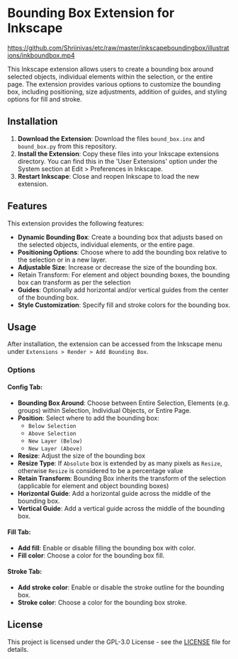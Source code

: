 # Bounding Box Extension for Inkscape

https://github.com/Shriinivas/etc/raw/master/inkscapeboundingbox/illustrations/inkboundbox.mp4

This Inkscape extension allows users to create a bounding box around selected objects, individual elements within the selection, or the entire page. The extension provides various options to customize the bounding box, including positioning, size adjustments, addition of guides, and styling options for fill and stroke.

## Installation

1. **Download the Extension**: Download the files `bound_box.inx` and `bound_box.py` from this repository.
2. **Install the Extension**: Copy these files into your Inkscape extensions directory. You can find this in the 'User Extensions' option under the System section at Edit > Preferences in Inkscape.
3. **Restart Inkscape**: Close and reopen Inkscape to load the new extension.

## Features

This extension provides the following features:

- **Dynamic Bounding Box**: Create a bounding box that adjusts based on the selected objects, individual elements, or the entire page.
- **Positioning Options**: Choose where to add the bounding box relative to the selection or in a new layer.
- **Adjustable Size**: Increase or decrease the size of the bounding box.
- Retain Transform: For element and object bounding boxes, the bounding box can transform as per the selection
- **Guides**: Optionally add horizontal and/or vertical guides from the center of the bounding box.
- **Style Customization**: Specify fill and stroke colors for the bounding box.

## Usage

After installation, the extension can be accessed from the Inkscape menu under `Extensions > Render > Add Bounding Box`.

### Options

#### Config Tab:

- **Bounding Box Around**: Choose between Entire Selection, Elements (e.g. groups) within Selection, Individual Objects, or Entire Page.
- **Position**: Select where to add the bounding box:
  - `Below Selection`
  - `Above Selection`
  - `New Layer (Below)`
  - `New Layer (Above)`
- **Resize**: Adjust the size of the bounding box
- **Resize Type**: If `Absolute` box is extended by as many pixels as `Resize`, otherwise `Resize` is considered to be a percentage value
- **Retain Transform**: Bounding Box inherits the transform of the selection (applicable for element and object bounding boxes)
- **Horizontal Guide**: Add a horizontal guide across the middle of the bounding box.
- **Vertical Guide**: Add a vertical guide across the middle of the bounding box.

#### Fill Tab:

- **Add fill**: Enable or disable filling the bounding box with color.
- **Fill color**: Choose a color for the bounding box fill.

#### Stroke Tab:

- **Add stroke color**: Enable or disable the stroke outline for the bounding box.
- **Stroke color**: Choose a color for the bounding box stroke.

## License

This project is licensed under the GPL-3.0 License - see the [LICENSE](LICENSE) file for details.
